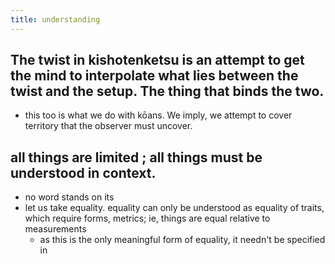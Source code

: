 ```yaml
---
title: understanding
---
```


## The twist in kishotenketsu is an attempt to get the mind to interpolate what lies between the twist and the setup. The thing that binds the two.
- this too is what we do with kōans. We imply, we attempt to cover territory that the observer must uncover.
## all things are limited ; all things must be understood in context. 
- no word stands on its 
- let us take equality. equality can only be understood as equality of traits, which require forms, metrics; ie, things are equal relative to measurements
  - as this is the only meaningful form of equality, it needn't be specified in
##

